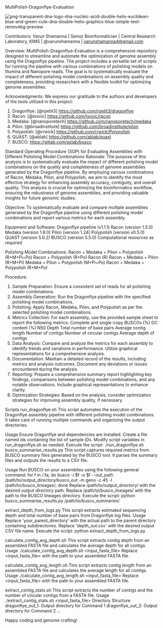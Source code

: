 MultiPolish-Dragonflye-Evaluation



![png-transparent-dna-logo-dna-nucleic-acid-double-helix-euclidean-blue-and-green-cute-dna-double-helix-graphics-blue-simple-text-removebg-preview](https://github.com/srikanth7892/MultiPolish-Dragonflye-Evaluation/assets/141213472/a432e964-6481-41c8-a34b-caa7c846d7c4)





Contributors: Varun Shamanna | Senior Bioinformatician | Central Research Laboratory, KIMS | @varunshamanna | varunshamanna4@gmail.com  

Overview:
MultiPolish-Dragonflye-Evaluation is a comprehensive repository designed to streamline and automate the optimization of genome assembly using the Dragonflye pipeline. The project includes a versatile set of scripts for running the pipeline with various combinations of polishing models on Illumina and Nanopore reads. The goal is to systematically evaluate the impact of different polishing model combinations on assembly quality and completeness, providing researchers with a flexible toolkit for optimizing genome assemblies.

Acknowledgments:
We express our gratitude to the authors and developers of the tools utilized in this project:

1. Dragonflye: [@rpetit3] https://github.com/rpetit3/dragonflye 
2. Racon: [@isovic] https://github.com/isovic/racon 
3. Medaka: [@nanoporetech] https://github.com/nanoporetech/medaka
4. Pilon: [@broadinstitute] https://github.com/broadinstitute/pilon
5. Polypolish: [@rrwick] https://github.com/rrwick/Polypolish 
6. QUAST: [@ablab] https://github.com/ablab/quast 
7. BUSCO: https://gitlab.com/ezlab/busco 

Standard Operating Procedure (SOP) for Evaluating Assemblies with Different Polishing Model Combinations
Rationale:
The purpose of this analysis is to systematically evaluate the impact of different polishing model combinations on the quality and completeness of genome assemblies generated by the Dragonflye pipeline. By employing various combinations of Racon, Medaka, Pilon, and Polypolish, we aim to identify the most effective strategy for enhancing assembly accuracy, contiguity, and overall quality. This analysis is crucial for optimizing the bioinformatics workflow, ensuring the robustness of genome assemblies, and providing valuable insights for future genomic studies.

Objective:
To systematically evaluate and compare multiple assemblies generated by the Dragonflye pipeline using different polishing model combinations and report various metrics for each assembly.

Equipment and Software:
Dragonflye pipeline (v1.1.1)
Racon (version 1.5.0)
Medaka (version 1.8.0)
Pilon (version 1.24)
Polypolish (version v0.5.0)
QUAST (version 5.0.2)
BUSCO (version 5.5.0)
Computational resources as required

Polishing Model Combinations:
Racon + Medaka + Pilon + Polypolish (R+M+Pi+Po)
Racon + Polypolish (R+Po)
Racon (R)
Racon + Medaka + Pilon (R+M+Pi)
Medaka + Pilon + Polypolish (M+Pi+Po)
Racon + Medaka + Polypolish (R+M+Po)

Procedure:
1. Sample Preparation:
Ensure a consistent set of reads for all polishing model combinations.
2. Assembly Generation:
Run the Dragonflye pipeline with the specified polishing model combinations.
3. Polishing:
Apply Racon, Medaka, Pilon, and Polypolish as per the selected polishing model combinations.
4. Metrics Collection:
For each assembly, use the provided sample sheet to report the following metrics:
Complete and single-copy BUSCOs (%)
GC content (%)
N50
Depth
Total number of base pairs
Average contig length
Number of contigs
Number of circular contigs
Average depth of contigs
5. Data Analysis:
Compare and analyze the metrics for each assembly to identify trends and variations in performance.
Utilize graphical representations for a comprehensive analysis.
6. Documentation:
Maintain a detailed record of the results, including metrics and analysis outcomes.
Document any deviations or issues encountered during the analysis.
7. Reporting:
Prepare a comprehensive summary report highlighting key findings, comparisons between polishing model combinations, and any notable observations.
Include graphical representations to enhance clarity.
8. Optimization Strategies:
Based on the analysis, consider optimization strategies for improving assembly quality, if necessary.

Scripts
run_dragonflye.sh
This script automates the execution of the Dragonflye assembly pipeline with different polishing model combinations. It takes care of running multiple commands and organizing the output directories.

Usage
Ensure Dragonflye and dependencies are installed.
Create a file named ids containing the list of sample IDs.
Modify script variables in run_dragonflye.sh as needed.
Execute the script: ./run_dragonflye.sh
busco_summarise_results.py
This script captures required metrics from BUSCO summary files generated by the BUSCO tool. It parses the summary files and outputs the results to a CSV file.

Usage
Run BUSCO on your assemblies using the following general command:
for f in */*.fa; do busco -i $f -o $f --out_path /path/to/output_directory/busco_out -m geno -c 45 -l /path/to/busco_lineages/; done
Replace /path/to/output_directory/ with the desired output directory path.
Replace /path/to/busco_lineages/ with the path to the BUSCO lineages directory.
Execute the script: python busco_summarise_results.py /path/to/busco_summaries/


extract_depth_from_logs.py
This script extracts estimated sequencing depth and total number of base pairs from Dragonflye log files.
Usage
Replace 'your_parent_directory' with the actual path to the parent directory containing subdirectories.
Replace 'depth_out.csv' with the desired output CSV file name.
Execute the script: python extract_depth_from_logs.py

calculate_contig_avg_depth.sh
This script extracts contig depth from an assembled FASTA file and calculates the average depth for all contigs.
Usage
./calculate_contig_avg_depth.sh <input_fasta_file>
Replace <input_fasta_file> with the path to your assembled FASTA file.


calculate_contig_avg_length.sh
This script extracts contig length from an assembled FASTA file and calculates the average length for all contigs.
Usage
./calculate_contig_avg_length.sh <input_fasta_file>
Replace <input_fasta_file> with the path to your assembled FASTA file.


extract_contig_stats.sh
This script extracts the number of contigs and the number of circular contigs from a FASTA file.
Usage
./extract_contig_stats.sh <input_fasta_file>
Directory Structure
dragonflye_out_1: Output directory for Command 1
dragonflye_out_2: Output directory for Command 2
...

Happy coding and genome crafting!



